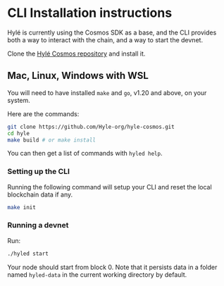 # CLI Installation instructions

Hylé is currently using the Cosmos SDK as a base, and the CLI provides both a way to interact with the chain, and a way to start the devnet.

Clone the [Hylé Cosmos repository](https://github.com/Hyle-org/hyle-cosmos) and install it.

## Mac, Linux, Windows with WSL

You will need to have installed `make` and `go`, v1.20 and above, on your system.

Here are the commands:

```bash
git clone https://github.com/Hyle-org/hyle-cosmos.git
cd hyle
make build # or make install
```

You can then get a list of commands with `hyled help`.

### Setting up the CLI

Running the following command will setup your CLI and reset the local blockchain data if any.

```bash
make init
```

### Running a devnet

Run:

```bash
./hyled start
```

Your node should start from block 0. Note that it persists data in a folder named `hyled-data` in the current working directory by default.
